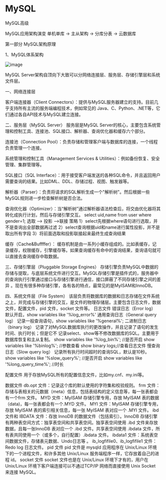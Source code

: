 # MySQL
MySQL高级

MySQL应用架构演变
单机单库 -> 主从架构 -> 分库分表 -> 云数据库

第一部分 MySQL架构原理

1、MySQL体系架构

![image](https://user-images.githubusercontent.com/62527778/187696033-53d66ad9-db54-40c9-8c70-4134a698f8f5.png)

MySQL Server架构自顶向下大致可以分网络连接层、服务层、存储引擎层和系统文件层。

一、网络连接层

客户端连接器（Client Connectors）：提供与MySQL服务器建立的支持。目前几乎支持所有主流的服务端编程技术，例如常见的 Java、C、Python、.NET等，它们通过各自API技术与MySQL建立连接。

二、服务层（MySQL Server）
服务层是MySQL Server的核心，主要包含系统管理和控制工具、连接池、SQL接口、解析器、查询优化器和缓存六个部分。

连接池（Connection Pool）：负责存储和管理客户端与数据库的连接，一个线程负责管理一个连接。

系统管理和控制工具（Management Services & Utilities）：例如备份恢复、安全管理、集群管理等。

SQL接口（SQL Interface）：用于接受客户端发送的各种SQL命令，并且返回用户需要查询的结果。比如DML、DDL、存储过程、视图、触发器等。

解析器（Parser）：负责将请求的SQL解析生成一个"解析树"。然后根据一些MySQL规则进一步检查解析树是否合法。

查询优化器（Optimizer）：当“解析树”通过解析器语法检查后，将交由优化器将其转化成执行计划，然后与存储引擎交互。
  select uid,name from user where gender=1;
  选取 --> 投影 -->联接 策略
  1）select先根据where语句进行选取，并不是查询出全部数据再过滤
  2）select查询根据uid和name进行属性投影，并不是取出所有字段
  3）将前面选取和投影联接起来最终生成查询结果

缓存（Cache&Buffffer）： 缓存机制是由一系列小缓存组成的。比如表缓存，记录缓存，权限缓存，引擎缓存等。如果查询缓存有命中的查询结果，查询语句就可以直接去查询缓存中取数据。

三、存储引擎层（Pluggable Storage Engines）
存储引擎负责MySQL中数据的存储与提取，与底层系统文件进行交互。MySQL存储引擎是插件式的，服务器中的查询执行引擎通过接口与存储引擎进行通信，接口屏蔽了不同存储引擎之间的差异 。现在有很多种存储引擎，各有各的特点，最常见的是MyISAM和InnoDB。

四、系统文件层（File System）
该层负责将数据库的数据和日志存储在文件系统之上，并完成与存储引擎的交互，是文件的物理存储层。主要包含日志文件，数据文件，配置文件，pid 文件，socket 文件等。
日志文件
  错误日志（Error log）
  默认开启，show variables like '%log_error%'
  通用查询日志（General query log）
  记录一般查询语句，show variables like '%general%';
  二进制日志（binary log）
  记录了对MySQL数据库执行的更改操作，并且记录了语句的发生时间、执行时长；但是它不
  记录select、show等不修改数据库的SQL。主要用于数据库恢复和主从复制。
  show variables like '%log_bin%'; //是否开启
  show variables like '%binlog%'; //参数查看
  show binary logs;//查看日志文件
  慢查询日志（Slow query log）
  记录所有执行时间超时的查询SQL，默认是10秒。
  show variables like '%slow_query%'; //是否开启
  show variables like '%long_query_time%'; //时长

配置文件
  用于存放MySQL所有的配置信息文件，比如my.cnf、my.ini等。

数据文件
  db.opt 文件：记录这个库的默认使用的字符集和校验规则。
  frm 文件：存储与表相关的元数据（meta）信息，包括表结构的定义信息等，每一张表都会有一个frm 文件。
  MYD 文件：MyISAM 存储引擎专用，存放 MyISAM 表的数据（data)，每一张表都会有一个.MYD 文件。
  MYI 文件：MyISAM 存储引擎专用，存放 MyISAM 表的索引相关信息，每一张 MyISAM 表对应一个 .MYI 文件。
  ibd文件和 IBDATA 文件：存放 InnoDB 的数据文件（包括索引）。InnoDB 存储引擎有两种表空间方式：独享表空间和共享表空间。独享表空间使用 .ibd 文件来存放数据，且每一张InnoDB 表对应一个 .ibd 文件。共享表空间使用 .ibdata 文件，所有表共同使用一个（或多个，自行配置）.ibdata 文件。
  ibdata1 文件：系统表空间数据文件，存储表元数据、Undo日志等 。
  ib_logfifile0、ib_logfifile1 文件：Redo log 日志文件。
  pid 文件
  pid 文件是 mysqld 应用程序在 Unix/Linux 环境下的一个进程文件，和许多其他 Unix/Linux 服务端程序一样，它存放着自己的进程 id。
  socket 文件
  socket 文件也是在 Unix/Linux 环境下才有的，用户在 Unix/Linux 环境下客户端连接可以不通过TCP/IP 网络而直接使用 Unix Socket 来连接 MySQL。
